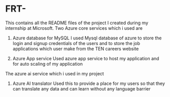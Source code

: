 # FRT-
This contains all the README files of the project I created during my internship at Microsoft.
Two Azure core services which i used are
1. Azure database for MySQL
   I used Mysql database of azure to store the login and signup credentials of the users and to store the job applications which user make from the TEN careers website
   
2. Azure App service
   Used azure app service to host my application and for auto scaling of my application

The azure ai service which i used in my project
1. Azure AI translator
   Used this to provide a place for my users so that they can translate any data and can learn without any language barrier



